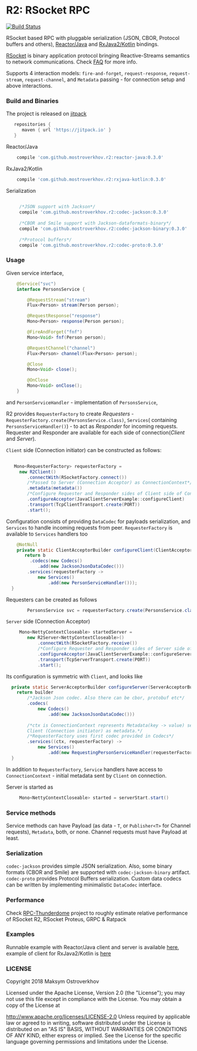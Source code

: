 # R2: RSocket RPC
[![Build Status](https://travis-ci.org/mostroverkhov/r2.svg?branch=master)](https://travis-ci.org/mostroverkhov/r2)  

RSocket based RPC with pluggable serialization (JSON, CBOR, Protocol buffers and others), 
[Reactor/Java](https://github.com/rsocket/rsocket-java) and [RxJava2/Kotlin](https://github.com/rsocket/rsocket-kotlin) bindings.

[RSocket](http://rsocket.io/) is binary application protocol bringing Reactive-Streams semantics
to network communications. Check [FAQ](https://github.com/rsocket/rsocket/blob/master/FAQ.md) for more info.

Supports 4 interaction models: `fire-and-forget`, `request-response`, `request-stream`, `request-channel`,
and `Metadata` passing - for connection setup and above interactions.  

### Build and Binaries

The project is released on [jitpack](https://jitpack.io/#mostroverkhov/r2)
```groovy
   repositories {
      maven { url 'https://jitpack.io' }
   }
```

Reactor/Java
```groovy
    compile 'com.github.mostroverkhov.r2:reactor-java:0.3.0'
```

RxJava2/Kotlin
```groovy
    compile 'com.github.mostroverkhov.r2:rxjava-kotlin:0.3.0'
```

Serialization
```groovy
        
     /*JSON support with Jackson*/ 
     compile 'com.github.mostroverkhov.r2:codec-jackson:0.3.0'
     
     /*CBOR and Smile support with Jackson-dataformats-binary*/ 
     compile 'com.github.mostroverkhov.r2:codec-jackson-binary:0.3.0'
        
     /*Protocol buffers*/
     compile 'com.github.mostroverkhov.r2:codec-proto:0.3.0'
```

### Usage

Given service interface,

```java
    @Service("svc")
    interface PersonsService {

        @RequestStream("stream")
        Flux<Person> stream(Person person);

        @RequestResponse("response")
        Mono<Person> response(Person person);

        @FireAndForget("fnf")
        Mono<Void> fnf(Person person);

        @RequestChannel("channel")
        Flux<Person> channel(Flux<Person> person);

        @Close
        Mono<Void> close();

        @OnClose
        Mono<Void> onClose();
    }
```

and `PersonServiceHandler` - implementation of `PersonsService`,

R2 provides `RequesterFactory` to create *Requesters* -`RequesterFactory.create(PersonsService.class)`, `Services`( containing `PersonsServiceHandler()`) - to act as *Responder* for incoming requests. Requester and Responder are available for each side of connection(*Client* and *Server*).   

`Client` side (Connection initiator) can be constructed as follows:

```java    
   
   Mono<RequesterFactory> requesterFactory =
     new R2Client()
        .connectWith(RSocketFactory.connect())
        /*Passed to Server (Connection Acceptor) as ConnectionContext*/
        .metadata(metadata())
        /*Configure Requester and Responder sides of Client side of Connection*/
        .configureAcceptor(JavaClientServerExample::configureClient)
        .transport(TcpClientTransport.create(PORT))
        .start();
```
Configuration consists of providing `DataCodec` for payloads serialization, and `Services` to handle incoming requests
from peer. `RequesterFactory` is available to `Services` handlers too

```java
    @NotNull
    private static ClientAcceptorBuilder configureClient(ClientAcceptorBuilder b) {
       return b
         .codecs(new Codecs()
            .add(new JacksonJsonDataCodec()))
        .services(requesterFactory ->
            new Services()
                .add(new PersonServiceHandler()));
  }
```

Requesters can be created as follows

```java
        PersonsService svc = requesterFactory.create(PersonsService.class);
```

`Server` side (Connection Acceptor) 

```java
     Mono<NettyContextCloseable> startedServer =
        new R2Server<NettyContextCloseable>()
            .connectWith(RSocketFactory.receive())
            /*Configure Requester and Responder sides of Server side of Connection*/
            .configureAcceptor(JavaClientServerExample::configureServer)
            .transport(TcpServerTransport.create(PORT))
            .start();
```
Its configuration is symmetric with `Client`, and looks like

```java
  private static ServerAcceptorBuilder configureServer(ServerAcceptorBuilder builder) {
    return builder
        /*Jackson Json codec. Also there can be cbor, protobuf etc*/
        .codecs(
            new Codecs()
                .add(new JacksonJsonDataCodec()))
        
        /*ctx is ConnectionContext represents Metadata(key -> value) set by
        Client (Connection initiator) as metadata.*/
        /*RequesterFactory uses first codec provided in Codecs*/
        .services((ctx, requesterFactory) ->
            new Services()
                .add(new RequestingPersonServiceHandler(requesterFactory)));
  }
```
In addition to `RequesterFactory`, `Service` handlers have access to `ConnectionContext` - initial metadata sent by `Client` on connection.

Server is started as
```java
     Mono<NettyContextCloseable> started = serverStart.start()
```
### Service methods

Service methods can have Payload (as data - `T`, or `Publisher<T>` for Channel requests), `Metadata`, both, or none. Channel requests must have Payload at least.

### Serialization

`codec-jackson` provides simple JSON serialization. Also, some binary formats (CBOR and Smile) are supported with `codec-jackson-binary` artifact. `codec-proto` provides Protocol Buffers serialization. Custom data codecs can be written by implementing minimalistic `DataCodec` interface.

### Performance

Check [RPC-Thunderdome](https://github.com/mostroverkhov/rpc-thunderdome) project to roughly estimate relative performance of RSocket R2, RSocket Proteus, GRPC & Ratpack

### Examples

Runnable example with Reactor/Java client and server is available [here](https://github.com/mostroverkhov/r2/blob/master/reactor-java/src/test/java/com/github/mostroverkhov/r2/java/JavaClientServerExample.java), example of client for RxJava2/Kotlin is [here](https://github.com/mostroverkhov/r2/blob/master/rxjava-kotlin/src/test/java/com/github/mostroverkhov/r2/rxjava/RxjavaClientExample.kt)

### LICENSE

Copyright 2018 Maksym Ostroverkhov

Licensed under the Apache License, Version 2.0 (the "License"); you may not use this file except in compliance with the License. You may obtain a copy of the License at

   http://www.apache.org/licenses/LICENSE-2.0
Unless required by applicable law or agreed to in writing, software distributed under the License is distributed on an "AS IS" BASIS, WITHOUT WARRANTIES OR CONDITIONS OF ANY KIND, either express or implied. See the License for the specific language governing permissions and limitations under the License.
